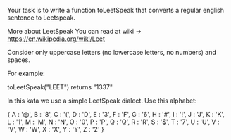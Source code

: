 Your task is to write a function toLeetSpeak that converts a regular english sentence to Leetspeak.

More about LeetSpeak You can read at wiki -> https://en.wikipedia.org/wiki/Leet

Consider only uppercase letters (no lowercase letters, no numbers) and spaces.

For example:

toLeetSpeak("LEET") returns "1337"

In this kata we use a simple LeetSpeak dialect. Use this alphabet:

{
  A : '@',
  B : '8',
  C : '(',
  D : 'D',
  E : '3',
  F : 'F',
  G : '6',
  H : '#',
  I : '!',
  J : 'J',
  K : 'K',
  L : '1',
  M : 'M',
  N : 'N',
  O : '0',
  P : 'P',
  Q : 'Q',
  R : 'R',
  S : '$',
  T : '7',
  U : 'U',
  V : 'V',
  W : 'W',
  X : 'X',
  Y : 'Y',
  Z : '2'
}

